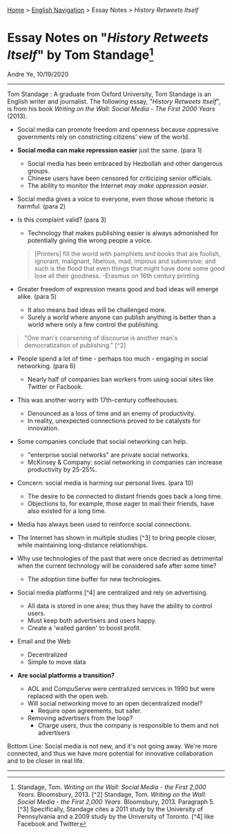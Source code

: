 [Home](https://andre-ye.github.io) > [English Navigation](https://andre-ye.github.io/english/english_navigation) > Essay Notes > *History Retweets Itself*

# Essay Notes on "*History Retweets Itself*" by Tom Standage[^1]
Andre Ye, 10/19/2020

---

Tom Standage
: A graduate from Oxford University, Tom Standage is an English writer and journalist. The following essay, "*History Retweets Itself*", is from his book  *Writing on the Wall: Social Media - The First 2000 Years* (2013).

- Social media can promote freedom and openness because oppressive governments rely on constricting citizens' view of the world.
- **Social media can make repression easier** just the same. (para 1)
  - Social media has been embraced by Hezbollah and other dangerous groups.
  - Chinese users have been censored for criticizing senior officials.
  - The ability to monitor the Internet *may make oppression easier*.
- Social media gives a voice to everyone, even those whose rhetoric is harmful. (para 2)
- Is this complaint valid? (para 3)
  - Technology that makes publishing easier is always admonished for potentially giving the wrong people a voice.
  > [Printers] fill the world with pamphlets and books that are foolish, ignorant, malignant, libelous, mad, impious and subversive; and such is the flood that even things that might have done some good lose all their goodness. -Erasmus on 16th century printing



- Greater freedom of expression means good and bad ideas will emerge alike. (para 5)
  - It also means bad ideas will be challenged more.
  - Surely a world where anyone can publish anything is better than a world where only a few control the publishing.
> "One man's coarsening of discourse is another man's democratization of publishing." [^2]



- People spend a lot of time - perhaps too much - engaging in social networking. (para 6)
  - Nearly half of companies ban workers from using social sites like Twitter or Facbook.
- This was another worry with 17th-century coffeehouses.
  - Denounced as a loss of time and an enemy of productivity.
  - In reality, unexpected connections proved to be catalysts for innovation.
- Some companies conclude that social networking can help.
  - "enterprise social networks" are private social networks.
  - McKinsey & Company: social networking in companies can increase productivity by 25-25%.



- Concern: social media is harming our personal lives. (para 10)
  - The desire to be connected to distant friends goes back a long time. 
  - Objections to, for example, those eager to mail their friends, have also existed for a long time.


- Media has always been used to reinforce social connections.
- The Internet has shown in multiple studies [^3] to bring people closer, while maintaining long-distance relationships.
- Why use technologies of the past that were once decried as detrimental when the current technology will be considered safe after some time?
  - The adoption time buffer for new technologies.


- Social media platforms [^4] are centralized and rely on advertising.
  - All data is stored in one area; thus they have the ability to control users.
  - Must keep both advertisers and users happy.
  - Create a 'walled garden' to boost profit.
- Email and the Web
  - Decentralized
  - Simple to move data
- **Are social platforms a transition?**
  - AOL and CompuServe were centralized services in 1990 but were replaced with the open web.
  - Will social networking move to an open decentralized model?
    - Require open agreements, but safer.
  - Removing advertisers from the loop?
    - Charge users, thus the company is responsible to them and not advertisers

Bottom Line: Social media is not new, and it's not going away. We're more connected, and thus we have more potential for innovative collaboration and to be closer in real life.


---
[^1]: Standage, Tom. *Writing on the Wall: Social Media - the First 2,000 Years*. Bloomsbury, 2013. 
[^2] Standage, Tom. *Writing on the Wall: Social Media - the First 2,000 Years*. Bloomsbury, 2013. Paragraph 5.
[^3] Specifically, Standage cites a 2011 study by the University of Pennsylvania and a 2009 study by the University of Toronto.
[^4] like Facebook and Twitter
